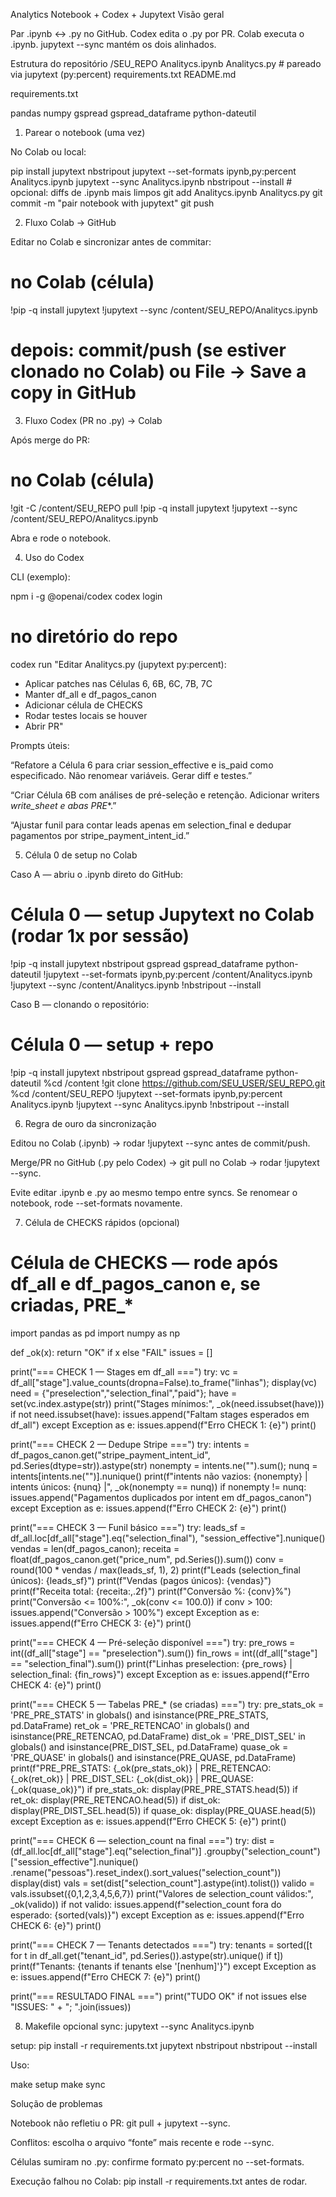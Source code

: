 Analytics Notebook + Codex + Jupytext
Visão geral

Par .ipynb ↔ .py no GitHub.
Codex edita o .py por PR.
Colab executa o .ipynb.
jupytext --sync mantém os dois alinhados.

Estrutura do repositório
/SEU_REPO
  Analitycs.ipynb
  Analitycs.py            # pareado via jupytext (py:percent)
  requirements.txt
  README.md


requirements.txt

pandas
numpy
gspread
gspread_dataframe
python-dateutil

1) Parear o notebook (uma vez)

No Colab ou local:

pip install jupytext nbstripout
jupytext --set-formats ipynb,py:percent Analitycs.ipynb
jupytext --sync Analitycs.ipynb
nbstripout --install   # opcional: diffs de .ipynb mais limpos
git add Analitycs.ipynb Analitycs.py
git commit -m "pair notebook with jupytext"
git push

2) Fluxo Colab → GitHub

Editar no Colab e sincronizar antes de commitar:

# no Colab (célula)
!pip -q install jupytext
!jupytext --sync /content/SEU_REPO/Analitycs.ipynb
# depois: commit/push (se estiver clonado no Colab) ou File → Save a copy in GitHub

3) Fluxo Codex (PR no .py) → Colab

Após merge do PR:

# no Colab (célula)
!git -C /content/SEU_REPO pull
!pip -q install jupytext
!jupytext --sync /content/SEU_REPO/Analitycs.ipynb


Abra e rode o notebook.

4) Uso do Codex

CLI (exemplo):

npm i -g @openai/codex
codex login
# no diretório do repo
codex run "Editar Analitycs.py (jupytext py:percent):
- Aplicar patches nas Células 6, 6B, 6C, 7B, 7C
- Manter df_all e df_pagos_canon
- Adicionar célula de CHECKS
- Rodar testes locais se houver
- Abrir PR"


Prompts úteis:

“Refatore a Célula 6 para criar session_effective e is_paid como especificado. Não renomear variáveis. Gerar diff e testes.”

“Criar Célula 6B com análises de pré-seleção e retenção. Adicionar writers _write_sheet e abas PRE_*.”

“Ajustar funil para contar leads apenas em selection_final e dedupar pagamentos por stripe_payment_intent_id.”

5) Célula 0 de setup no Colab

Caso A — abriu o .ipynb direto do GitHub:

# Célula 0 — setup Jupytext no Colab (rodar 1x por sessão)
!pip -q install jupytext nbstripout gspread gspread_dataframe python-dateutil
!jupytext --set-formats ipynb,py:percent /content/Analitycs.ipynb
!jupytext --sync /content/Analitycs.ipynb
!nbstripout --install


Caso B — clonando o repositório:

# Célula 0 — setup + repo
!pip -q install jupytext nbstripout gspread gspread_dataframe python-dateutil
%cd /content
!git clone https://github.com/SEU_USER/SEU_REPO.git
%cd /content/SEU_REPO
!jupytext --set-formats ipynb,py:percent Analitycs.ipynb
!jupytext --sync Analitycs.ipynb
!nbstripout --install

6) Regra de ouro da sincronização

Editou no Colab (.ipynb) → rodar !jupytext --sync antes de commit/push.

Merge/PR no GitHub (.py pelo Codex) → git pull no Colab → rodar !jupytext --sync.

Evite editar .ipynb e .py ao mesmo tempo entre syncs.
Se renomear o notebook, rode --set-formats novamente.

7) Célula de CHECKS rápidos (opcional)
# Célula de CHECKS — rode após df_all e df_pagos_canon e, se criadas, PRE_*
import pandas as pd
import numpy as np

def _ok(x): return "OK" if x else "FAIL"
issues = []

print("=== CHECK 1 — Stages em df_all ===")
try:
    vc = df_all["stage"].value_counts(dropna=False).to_frame("linhas"); display(vc)
    need = {"preselection","selection_final","paid"}; have = set(vc.index.astype(str))
    print("Stages mínimos:", _ok(need.issubset(have)))
    if not need.issubset(have): issues.append("Faltam stages esperados em df_all")
except Exception as e:
    issues.append(f"Erro CHECK 1: {e}")
print()

print("=== CHECK 2 — Dedupe Stripe ===")
try:
    intents = df_pagos_canon.get("stripe_payment_intent_id", pd.Series(dtype=str)).astype(str)
    nonempty = intents.ne("").sum(); nunq = intents[intents.ne("")].nunique()
    print(f"intents não vazios: {nonempty} | intents únicos: {nunq} |", _ok(nonempty == nunq))
    if nonempty != nunq: issues.append("Pagamentos duplicados por intent em df_pagos_canon")
except Exception as e:
    issues.append(f"Erro CHECK 2: {e}")
print()

print("=== CHECK 3 — Funil básico ===")
try:
    leads_sf = df_all.loc[df_all["stage"].eq("selection_final"), "session_effective"].nunique()
    vendas = len(df_pagos_canon); receita = float(df_pagos_canon.get("price_num", pd.Series()).sum())
    conv = round(100 * vendas / max(leads_sf, 1), 2)
    print(f"Leads (selection_final únicos): {leads_sf}")
    print(f"Vendas (pagos únicos):         {vendas}")
    print(f"Receita total:                  {receita:,.2f}")
    print(f"Conversão %:                    {conv}%")
    print("Conversão <= 100%:", _ok(conv <= 100.0))
    if conv > 100: issues.append("Conversão > 100%")
except Exception as e:
    issues.append(f"Erro CHECK 3: {e}")
print()

print("=== CHECK 4 — Pré-seleção disponível ===")
try:
    pre_rows = int((df_all["stage"] == "preselection").sum())
    fin_rows = int((df_all["stage"] == "selection_final").sum())
    print(f"Linhas preselection: {pre_rows} | selection_final: {fin_rows}")
except Exception as e:
    issues.append(f"Erro CHECK 4: {e}")
print()

print("=== CHECK 5 — Tabelas PRE_* (se criadas) ===")
try:
    pre_stats_ok = 'PRE_PRE_STATS' in globals() and isinstance(PRE_PRE_STATS, pd.DataFrame)
    ret_ok      = 'PRE_RETENCAO'  in globals() and isinstance(PRE_RETENCAO,  pd.DataFrame)
    dist_ok     = 'PRE_DIST_SEL'  in globals() and isinstance(PRE_DIST_SEL,  pd.DataFrame)
    quase_ok    = 'PRE_QUASE'     in globals() and isinstance(PRE_QUASE,     pd.DataFrame)
    print(f"PRE_PRE_STATS: {_ok(pre_stats_ok)} | PRE_RETENCAO: {_ok(ret_ok)} | PRE_DIST_SEL: {_ok(dist_ok)} | PRE_QUASE: {_ok(quase_ok)}")
    if pre_stats_ok: display(PRE_PRE_STATS.head(5))
    if ret_ok:       display(PRE_RETENCAO.head(5))
    if dist_ok:      display(PRE_DIST_SEL.head(5))
    if quase_ok:     display(PRE_QUASE.head(5))
except Exception as e:
    issues.append(f"Erro CHECK 5: {e}")
print()

print("=== CHECK 6 — selection_count na final ===")
try:
    dist = (df_all.loc[df_all["stage"].eq("selection_final")]
                 .groupby("selection_count")["session_effective"].nunique()
                 .rename("pessoas").reset_index().sort_values("selection_count"))
    display(dist)
    vals = set(dist["selection_count"].astype(int).tolist())
    valido = vals.issubset({0,1,2,3,4,5,6,7})
    print("Valores de selection_count válidos:", _ok(valido))
    if not valido: issues.append(f"selection_count fora do esperado: {sorted(vals)}")
except Exception as e:
    issues.append(f"Erro CHECK 6: {e}")
print()

print("=== CHECK 7 — Tenants detectados ===")
try:
    tenants = sorted([t for t in df_all.get("tenant_id", pd.Series()).astype(str).unique() if t])
    print(f"Tenants: {tenants if tenants else '[nenhum]'}")
except Exception as e:
    issues.append(f"Erro CHECK 7: {e}")
print()

print("=== RESULTADO FINAL ===")
print("TUDO OK" if not issues else "ISSUES: " + "; ".join(issues))

8) Makefile opcional
sync:
	jupytext --sync Analitycs.ipynb

setup:
	pip install -r requirements.txt jupytext nbstripout
	nbstripout --install


Uso:

make setup
make sync

Solução de problemas

Notebook não refletiu o PR: git pull + jupytext --sync.

Conflitos: escolha o arquivo “fonte” mais recente e rode --sync.

Células sumiram no .py: confirme formato py:percent no --set-formats.

Execução falhou no Colab: pip install -r requirements.txt antes de rodar.
